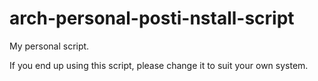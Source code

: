 # arch-personal-posti-nstall-script
My personal script.

If you end up using this script, please change it to suit your own system.
